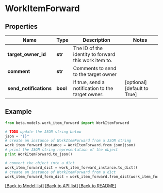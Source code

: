 # WorkItemForward


## Properties
Name | Type | Description | Notes
------------ | ------------- | ------------- | -------------
**target_owner_id** | **str** | The ID of the identity to forward this work item to. | 
**comment** | **str** | Comments to send to the target owner | 
**send_notifications** | **bool** | If true, send a notification to the target owner. | [optional] [default to True]

## Example

```python
from beta.models.work_item_forward import WorkItemForward

# TODO update the JSON string below
json = "{}"
# create an instance of WorkItemForward from a JSON string
work_item_forward_instance = WorkItemForward.from_json(json)
# print the JSON string representation of the object
print WorkItemForward.to_json()

# convert the object into a dict
work_item_forward_dict = work_item_forward_instance.to_dict()
# create an instance of WorkItemForward from a dict
work_item_forward_form_dict = work_item_forward.from_dict(work_item_forward_dict)
```
[[Back to Model list]](../README.md#documentation-for-models) [[Back to API list]](../README.md#documentation-for-api-endpoints) [[Back to README]](../README.md)


